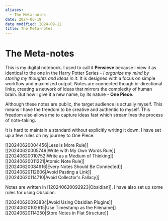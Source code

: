 ```yaml
---
aliases:
  - The Meta-notes
date: 2024-06-19
date modified: 2024-09-12
title: The Meta-notes
---
```


# The Meta-notes

This is my digital notebook. I used to call it **Pensieve** because I view it as identical to the one in the Harry Potter Series - _I organize my mind by storing my thoughts and ideas in it_. It is designed with a focus on simple workflow and maximized output. Notes are connected though bi-directional links, creating a network of ideas that mirrors the complexity of human brain. But now I give it a new name, by its nature - **One Piece**.

Although these notes are public, the target audience is actually myself. This means I have the freedom to be creative and authentic to myself. This freedom also allows me to capture ideas fast which streamlines the process of note-taking.

It is hard to maintain a standard without explicitly writing it down. I have set up a few rules on my journey to One Piece.

[[20240620004456|Less is More Rule]]  
[[20240620005749|Write with My Own Words Rule]]  
[[20240620010752|Write as a Medium of Thinking]]  
[[20240620011221|Atomic Note Rule]]  
[[20240620084916|Every Notes Should Be Connected]]  
[[20240620112606|Avoid Pasting a Link]]  
[[20240620114710|Avoid Collector's Fallacy]]

Notes are written in [[20240620092923|Obsidian]]. I have also set up some rules for using Obsidian.

[[20240620093834|Avoid Using Obsidian Plugins]]  
[[20240620102615|Use Timestamp as the Filename]]  
[[20240620114250|Store Notes in Flat Structure]]
